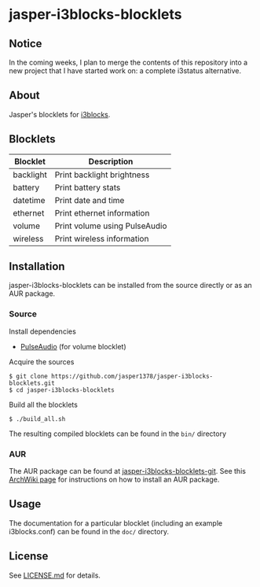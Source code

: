# jasper-i3blocks-blocklets

## Notice
In the coming weeks, I plan to merge the contents of this repository into a new project that I have started work on: a complete i3status alternative.

## About
Jasper's blocklets for [i3blocks](https://github.com/vivien/i3blocks).

## Blocklets
Blocklet | Description
---|---
backlight | Print backlight brightness
battery | Print battery stats
datetime | Print date and time
ethernet | Print ethernet information
volume | Print volume using PulseAudio
wireless | Print wireless information

## Installation
jasper-i3blocks-blocklets can be installed from the source directly or as an AUR package.

### Source
Install dependencies
- [PulseAudio](https://www.freedesktop.org/wiki/Software/PulseAudio/) (for volume blocklet)

Acquire the sources
```
$ git clone https://github.com/jasper1378/jasper-i3blocks-blocklets.git
$ cd jasper-i3blocks-blocklets
```
Build all the blocklets
```
$ ./build_all.sh
```
The resulting compiled blocklets can be found in the `bin/` directory

### AUR
The AUR package can be found at [jasper-i3blocks-blocklets-git](https://aur.archlinux.org/packages/jasper-i3blocks-blocklets-git). See this [ArchWiki page](https://wiki.archlinux.org/title/Arch_User_Repository) for instructions on how to install an AUR package.

## Usage
The documentation for a particular blocklet (including an example i3blocks.conf) can be found in the `doc/` directory.

## License
See [LICENSE.md](LICENSE.md) for details.
